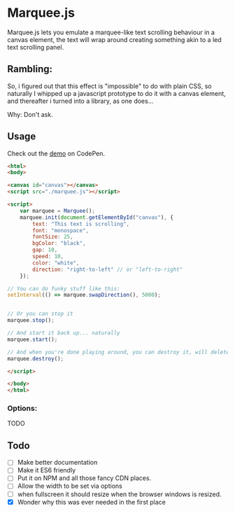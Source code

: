 # Marquee.js

Marquee.js lets you emulate a marquee-like text scrolling behaviour in a canvas element, the text will wrap around creating something akin to a led text scrolling panel.

## Rambling:
So, i figured out that this effect is "impossible" to do with plain CSS, so naturally I whipped up a javascript prototype to do it with a canvas element, and thereafter i turned into a library, as one does...


Why: Don't ask.




## Usage

Check out the [demo](https://codepen.io/helgesverre/pen/OJJqGRd) on CodePen.


```html
<html>
<body>

<canvas id="canvas"></canvas>
<script src="./marquee.js"></script>

<script>
    var marquee = Marquee();
    marquee.init(document.getElementById("canvas"), {
        text: "This text is scrolling",
        font: "monospace",
        fontSize: 25,
        bgColor: "black",
        gap: 10, 
        speed: 10,
        color: "white",
        direction: "right-to-left" // or "left-to-right"
    });

// You can do funky stuff like this:
setInterval(() => marquee.swapDirection(), 5000);


// Or you can stop it
marquee.stop();

// And start it back up... naturally
marquee.start();

// And when you're done playing around, you can destroy it, will delete the canvas from the DOM.
marquee.destroy(); 

</script>

</body>
</html>
```


### Options:

TODO


## Todo

- [ ] Make better documentation
- [ ] Make it ES6 friendly
- [ ] Put it on NPM and all those fancy CDN places.
- [ ] Allow the width to be set via options
- [ ] when fullscreen it should resize when the browser windows is resized.
- [x] Wonder why this was ever needed in the first place

